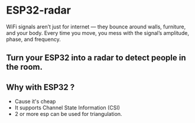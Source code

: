 # ESP32-radar
WiFi signals aren’t just for internet — they bounce around walls, furniture, and your body. Every time you move, you mess with the signal’s amplitude, phase, and frequency.

## Turn your **ESP32** into a radar to detect people in the room.

## Why with ESP32 ?
  - Cause it's cheap
  - It supports Channel State Information (CSI)
  - 2 or more esp can be used for triangulation.
    

